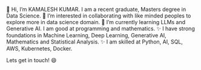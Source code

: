 👋 Hi, I’m KAMALESH KUMAR. I am a recent graduate, Masters degree in Data Science. 
👀 I’m interested in collaborating with like minded peoples to explore more in data science domain. 
🌱 I’m currently learning LLMs and Generative AI. I am good at programming and mathematics. 
✨ I have strong foundations in Machine Learning, Deep Learning, Generative AI, Mathematics and Statistical Analysis.
✨ I am skilled at Python, AI, SQL, AWS, Kubernetes, Docker.

Lets get in touch! 😄

<!---
Kamalesh-Kumar-19/Kamalesh-Kumar-19 is a ✨ special ✨ repository because its `README.md` (this file) appears on your GitHub profile.
You can click the Preview link to take a look at your changes.
--->
